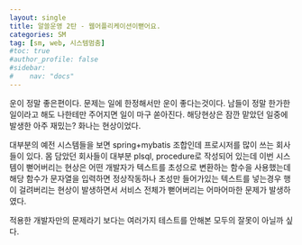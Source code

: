 ```yaml
---
layout: single
title: 알쓸운영 2탄 - 웹어플리케이션이뻗어요.
categories: SM
tag: [sm, web, 시스템멈춤]
#toc: true
#author_profile: false
#sidebar:
#    nav: "docs"
---
```


운이 정말 좋은편이다. 문제는 일에 한정해서만 운이 좋다는것이다. 남들이 정말 한가한 일이라고 해도 나한테만 주어지면 일이 마구 쏟아진다. 해당현상은 잠깐 맡았던 일중에 발생한 아주 재밌는? 화나는 현상이었다.

대부분의 예전 시스템들을 보면 spring+mybatis 조합인데 프로시저를 많이 쓰는 회사들이 있다. 몸 담았던 회사들이 대부분 plsql, procedure로 작성되어 있는데 
이번 시스템이 뻗어버리는 현상은 어떤 개발자가 텍스트를 초성으로 변환하는 함수을 사용했는데 해당 함수가 문자열을 입력하면 정상작동하나 초성만 들어가있는 텍스트를 넣는경우
행이 걸려버리는 현상이 발생하면서 서비스 전체가 뻗어버리는 어마어마한 문제가 발생하였다.

적용한 개발자만의 문제라기 보다는 여러가지 테스트를 안해본 모두의 잘못이 아닐까 싶다.


[//]: # (```)

[//]: # (CREATE DEFINER=`스키마`@`%` FUNCTION `fn_choSearch`&#40;`str` varchar&#40;20&#41;&#41; RETURNS varchar&#40;20&#41; CHARSET utf8 )

[//]: # ()
[//]: # (BEGIN )

[//]: # (     declare returnStr varchar&#40;100&#41;; )

[//]: # (     declare cnt int; )

[//]: # (     declare i int; )

[//]: # (     declare j int; )

[//]: # (     declare tmpStr varchar&#40;10&#41;; )

[//]: # ()
[//]: # (     if str is null then )

[//]: # (         return ''; )

[//]: # (     end if; )

[//]: # ()
[//]: # (   set str = replace&#40;str, ' ', ''&#41;;)

[//]: # (     set cnt = length&#40;str&#41;/3; )

[//]: # (     set i = 1; )

[//]: # (     set j = 1; )

[//]: # (     while i <=cnt DO )

[//]: # (           set tmpStr = substring&#40;str,i,j&#41;; )

[//]: # (           set returnStr = concat&#40;ifnull&#40;returnStr,''&#41;, )

[//]: # ()
[//]: # (            case when tmpStr rlike '^&#40;ㄱ|ㄲ&#41;' OR &#40; tmpStr >= '가' AND tmpStr < '나' &#41; then 'ㄱ' )

[//]: # (                 when tmpStr rlike '^ㄴ' OR &#40; tmpStr >= '나' AND tmpStr < '다' &#41; then 'ㄴ' )

[//]: # (                 when tmpStr rlike '^&#40;ㄷ|ㄸ&#41;' OR &#40; tmpStr >= '다' AND tmpStr < '라' &#41; then 'ㄷ' )

[//]: # (                 when tmpStr rlike '^ㄹ' OR &#40; tmpStr >= '라' AND tmpStr < '마' &#41; then 'ㄹ' )

[//]: # (                 when tmpStr rlike '^ㅁ' OR &#40; tmpStr >= '마' AND tmpStr < '바' &#41; then 'ㅁ' )

[//]: # (                 when tmpStr rlike '^ㅂ' OR &#40; tmpStr >= '바' AND tmpStr < '사' &#41; then 'ㅂ' )

[//]: # (                 when tmpStr rlike '^&#40;ㅅ|ㅆ&#41;' OR &#40; tmpStr >= '사' AND tmpStr < '아' &#41; then 'ㅅ' )

[//]: # (                 when tmpStr rlike '^ㅇ' OR &#40; tmpStr >= '아' AND tmpStr < '자' &#41; then 'ㅇ' )

[//]: # (                 when tmpStr rlike '^&#40;ㅈ|ㅉ&#41;' OR &#40; tmpStr >= '자' AND tmpStr < '차' &#41; then 'ㅈ' )

[//]: # (                 when tmpStr rlike '^ㅊ' OR &#40; tmpStr >= '차' AND tmpStr < '카' &#41; then 'ㅊ' )

[//]: # (                 when tmpStr rlike '^ㅋ' OR &#40; tmpStr >= '카' AND tmpStr < '타' &#41; then 'ㅋ' )

[//]: # (                 when tmpStr rlike '^ㅌ' OR &#40; tmpStr >= '타' AND tmpStr < '파' &#41; then 'ㅌ' )

[//]: # (                 when tmpStr rlike '^ㅍ' OR &#40; tmpStr >= '파' AND tmpStr < '하' &#41; then 'ㅍ' )

[//]: # (            else 'ㅎ' end&#41;; )

[//]: # (           set i=i+1; )

[//]: # (     end while; )

[//]: # (  RETURN returnStr; )

[//]: # (END;)

[//]: # (```)